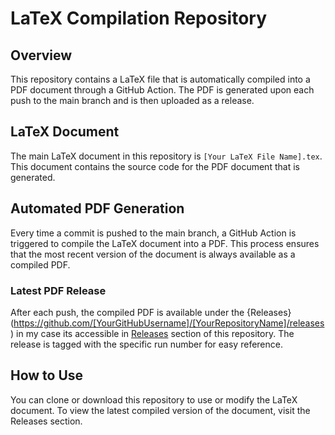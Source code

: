 # LaTeX Compilation Repository

## Overview

This repository contains a LaTeX file that is automatically compiled into a PDF document through a GitHub Action. The PDF is generated upon each push to the main branch and is then uploaded as a release.

## LaTeX Document

The main LaTeX document in this repository is `[Your LaTeX File Name].tex`. This document contains the source code for the PDF document that is generated.

## Automated PDF Generation

Every time a commit is pushed to the main branch, a GitHub Action is triggered to compile the LaTeX document into a PDF. This process ensures that the most recent version of the document is always available as a compiled PDF.

### Latest PDF Release

After each push, the compiled PDF is available under the {Releases}(https://github.com/[YourGitHubUsername]/[YourRepositoryName]/releases) in my case its accessible in [Releases](https://github.com/arsalanyavari/my-resume/releases) section of this repository. The release is tagged with the specific run number for easy reference.

## How to Use

You can clone or download this repository to use or modify the LaTeX document. To view the latest compiled version of the document, visit the Releases section.

